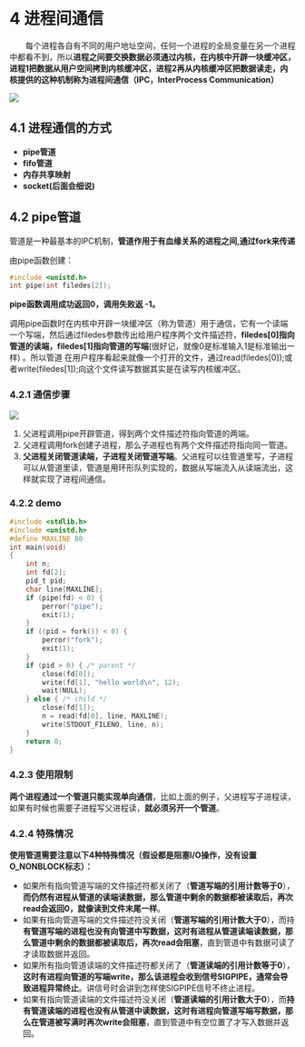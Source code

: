 # 4 进程间通信

　　每个进程各自有不同的用户地址空间，任何一个进程的全局变量在另一个进程中都看不到，所以**进程之间要交换数据必须通过内核，在内核中开辟一块缓冲区，进程1把数据从用户空间拷到内核缓冲区，进程2再从内核缓冲区把数据读走，内核提供的这种机制称为进程间通信（IPC，InterProcess Communication）**

![](http://base422.oss-cn-beijing.aliyuncs.com/sysconnect.png)

## 4.1 进程通信的方式

- **pipe管道**
- **fifo管道**
- **内存共享映射**
- **socket(后面会细说)**

## 4.2 pipe管道

管道是一种最基本的IPC机制，**管道作用于有血缘关系的进程之间,通过fork来传递**

由pipe函数创建：

```c
#include <unistd.h>
int pipe(int filedes[2]);
```

**pipe函数调用成功返回0，调用失败返 -1。**

调用pipe函数时在内核中开辟一块缓冲区（称为管道）用于通信，它有一个读端一个写端，然后通过filedes参数传出给用户程序两个文件描述符，**filedes[0]指向管道的读端，filedes[1]指向管道的写端**(很好记，就像0是标准输入1是标准输出一样) 。所以管道 在用户程序看起来就像一个打开的文件，通过read(filedes[0]);或者write(filedes[1]);向这个文件读写数据其实是在读写内核缓冲区。

### 4.2.1 通信步骤

![](http://base422.oss-cn-beijing.aliyuncs.com/syspipe.png)

1. 父进程调用pipe开辟管道，得到两个文件描述符指向管道的两端。
2. 父进程调用fork创建子进程，那么子进程也有两个文件描述符指向同一管道。
3. **父进程关闭管道读端，子进程关闭管道写端**。父进程可以往管道里写，子进程可以从管道里读，管道是用环形队列实现的，数据从写端流入从读端流出，这样就实现了进程间通信。

### 4.2.2 demo

```c
#include <stdlib.h>
#include <unistd.h>
#define MAXLINE 80
int main(void)
{
    int n;
    int fd[2];
    pid_t pid;
    char line[MAXLINE];
    if (pipe(fd) < 0) {
        perror("pipe");
        exit(1);
    }
    if ((pid = fork()) < 0) {
        perror("fork");
        exit(1);
    }
    if (pid > 0) { /* parent */
        close(fd[0]);
        write(fd[1], "hello world\n", 12);
        wait(NULL);
    } else { /* child */
        close(fd[1]);
        n = read(fd[0], line, MAXLINE);
        write(STDOUT_FILENO, line, n);
    }
    return 0;
}
```

### 4.2.3 使用限制

**两个进程通过一个管道只能实现单向通信**，比如上面的例子，父进程写子进程读，如果有时候也需要子进程写父进程读，**就必须另开一个管道**。



### 4.2.4 特殊情况

**使用管道需要注意以下4种特殊情况（假设都是阻塞I/O操作，没有设置O_NONBLOCK标志）：**

- 如果所有指向管道写端的文件描述符都关闭了（**管道写端的引用计数等于0**），**而仍然有进程从管道的读端读数据，那么管道中剩余的数据都被读取后，再次read会返回0，就像读到文件末尾一样**。
- 如果有指向管道写端的文件描述符没关闭（**管道写端的引用计数大于0**），而持**有管道写端的进程也没有向管道中写数据，这时有进程从管道读端读数据，那么管道中剩余的数据都被读取后，再次read会阻塞**，直到管道中有数据可读了才读取数据并返回。
- 如果所有指向管道读端的文件描述符都关闭了（**管道读端的引用计数等于0**），**这时有进程向管道的写端write，那么该进程会收到信号SIGPIPE，通常会导致进程异常终止**。讲信号时会讲到怎样使SIGPIPE信号不终止进程。
- 如果有指向管道读端的文件描述符没关闭（**管道读端的引用计数大于0**），而**持有管道读端的进程也没有从管道中读数据，这时有进程向管道写端写数据，那么在管道被写满时再次write会阻塞**，直到管道中有空位置了才写入数据并返回。



